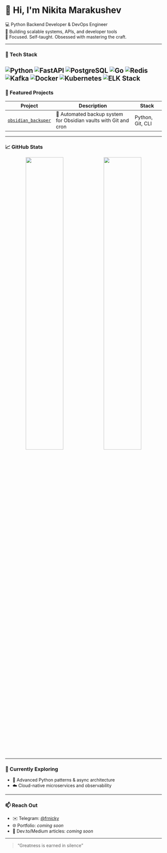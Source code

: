 # 👋 Hi, I'm Nikita Marakushev

💻 Python Backend Developer & DevOps Engineer  
🚀 Building scalable systems, APIs, and developer tools  
🧠 Focused. Self-taught. Obsessed with mastering the craft.

---

### 🧰 Tech Stack
![Python](https://img.shields.io/badge/Python-3670A0?style=for-the-badge&logo=python&logoColor=ffdd54)
![FastAPI](https://img.shields.io/badge/FastAPI-005571?style=for-the-badge&logo=fastapi)
![PostgreSQL](https://img.shields.io/badge/PostgreSQL-316192?style=for-the-badge&logo=postgresql&logoColor=white)
![Go](https://img.shields.io/badge/Go-00ADD8?style=for-the-badge&logo=go&logoColor=white)
![Redis](https://img.shields.io/badge/Redis-D9281A?style=for-the-badge&logo=redis&logoColor=white)
![Kafka](https://img.shields.io/badge/Kafka-231F20?style=for-the-badge&logo=apache-kafka)
![Docker](https://img.shields.io/badge/Docker-2496ED?style=for-the-badge&logo=docker&logoColor=white)
![Kubernetes](https://img.shields.io/badge/Kubernetes-326ce5?style=for-the-badge&logo=kubernetes&logoColor=white)
![ELK Stack](https://img.shields.io/badge/ELK-005571?style=for-the-badge&logo=elasticstack&logoColor=white)
---

### 🧩 Featured Projects

| Project | Description | Stack |
|--------|-------------|-------|
| [`obsidian_backuper`](https://github.com/NikitaMarakushev/obsidian_backuper) | 🔄 Automated backup system for Obsidian vaults with Git and cron | Python, Git, CLI |

---

### 📈 GitHub Stats

<p align="center">
  <img src="https://github-readme-stats.vercel.app/api?username=NikitaMarakushev&show_icons=true&theme=radical&hide=stars" width="49%" />
  <img src="https://github-readme-streak-stats.herokuapp.com/?user=NikitaMarakushev&theme=radical" width="49%" />
</p>

---

### 🧭 Currently Exploring

- 🧪 Advanced Python patterns & async architecture
- ☁️ Cloud-native microservices and observability

---

### 📫 Reach Out

- ✉️ Telegram: [@frnicky](https://t.me/frnicky)
- 🌐 Portfolio: _coming soon_  
- 🧠 Dev.to/Medium articles: _coming soon_

---

> “Greatness is earned in silence”
